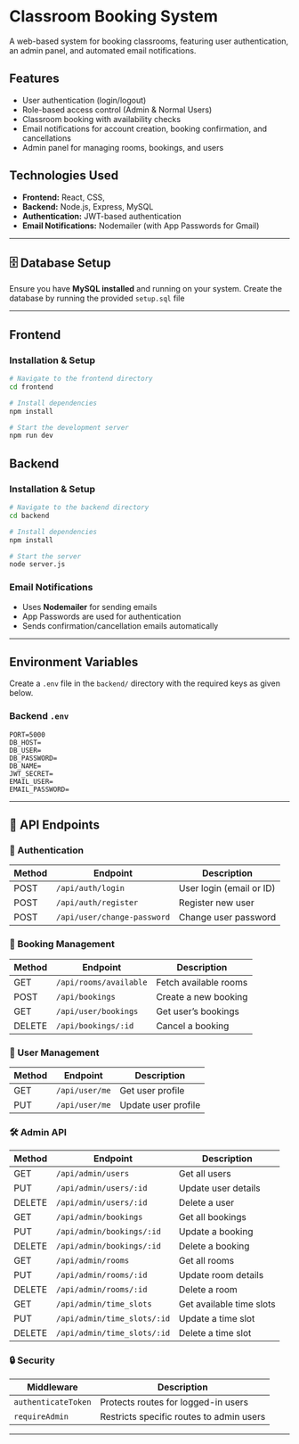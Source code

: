 # Classroom Booking System

A web-based system for booking classrooms, featuring user authentication, an admin panel, and automated email notifications.

## Features
- User authentication (login/logout)
- Role-based access control (Admin & Normal Users)
- Classroom booking with availability checks
- Email notifications for account creation, booking confirmation, and cancellations
- Admin panel for managing rooms, bookings, and users

## Technologies Used
- **Frontend:** React, CSS,
- **Backend:** Node.js, Express, MySQL
- **Authentication:** JWT-based authentication
- **Email Notifications:** Nodemailer (with App Passwords for Gmail)

---

## 🗄️ Database Setup

Ensure you have **MySQL installed** and running on your system.
Create the database by running the provided `setup.sql` file

---

## Frontend

### Installation & Setup
```sh
# Navigate to the frontend directory
cd frontend

# Install dependencies
npm install

# Start the development server
npm run dev
```

## Backend

### Installation & Setup
```sh
# Navigate to the backend directory
cd backend

# Install dependencies
npm install

# Start the server
node server.js
```

### Email Notifications
- Uses **Nodemailer** for sending emails
- App Passwords are used for authentication
- Sends confirmation/cancellation emails automatically

---

## Environment Variables
Create a `.env` file in the `backend/` directory with the required keys as given below.


### Backend `.env`
```
PORT=5000
DB_HOST=
DB_USER=
DB_PASSWORD=
DB_NAME=
JWT_SECRET=
EMAIL_USER=
EMAIL_PASSWORD=
```

---
## 🔗 API Endpoints

### 🔑 Authentication
| Method | Endpoint                 | Description              |
|--------|--------------------------|--------------------------|
| POST   | `/api/auth/login`        | User login (email or ID) |
| POST   | `/api/auth/register`     | Register new user       |
| POST   | `/api/user/change-password` | Change user password |

### 📅 Booking Management
| Method | Endpoint                  | Description                  |
|--------|---------------------------|------------------------------|
| GET    | `/api/rooms/available`    | Fetch available rooms       |
| POST   | `/api/bookings`           | Create a new booking        |
| GET    | `/api/user/bookings`      | Get user’s bookings         |
| DELETE | `/api/bookings/:id`       | Cancel a booking            |

### 👤 User Management
| Method | Endpoint               | Description              |
|--------|------------------------|--------------------------|
| GET    | `/api/user/me`         | Get user profile        |
| PUT    | `/api/user/me`         | Update user profile     |

### 🛠️ Admin API
| Method | Endpoint               | Description                      |
|--------|------------------------|----------------------------------|
| GET    | `/api/admin/users`     | Get all users                   |
| PUT    | `/api/admin/users/:id` | Update user details             |
| DELETE | `/api/admin/users/:id` | Delete a user                   |
| GET    | `/api/admin/bookings`  | Get all bookings                |
| PUT    | `/api/admin/bookings/:id` | Update a booking             |
| DELETE | `/api/admin/bookings/:id` | Delete a booking             |
| GET    | `/api/admin/rooms`     | Get all rooms                   |
| PUT    | `/api/admin/rooms/:id` | Update room details             |
| DELETE | `/api/admin/rooms/:id` | Delete a room                   |
| GET    | `/api/admin/time_slots` | Get available time slots       |
| PUT    | `/api/admin/time_slots/:id` | Update a time slot         |
| DELETE | `/api/admin/time_slots/:id` | Delete a time slot         |

### 🔒 Security
| Middleware         | Description                                  |
|--------------------|----------------------------------------------|
| `authenticateToken` | Protects routes for logged-in users        |
| `requireAdmin`     | Restricts specific routes to admin users    |

---


